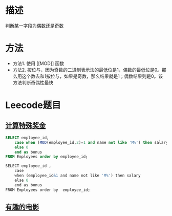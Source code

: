 # 描述
判断某一字段为偶数还是奇数


# 方法
- 方法1. 使用 [[MOD]] 函数
- 方法2. 按位与，因为奇数的二进制表示法的最低位是1，偶数的最低位是0。那么用这个数去和1按位与，如果是奇数，那么结果就是1；偶数结果则是0。该方法判断奇偶性最快

# Leecode题目

## [计算特殊奖金](https://leetcode.cn/problems/calculate-special-bonus/)
```sql
SELECT employee_id, 
	case when (MOD(employee_id,2)=1 and name not like 'M%') then salary 
	else 0 
	end as bonus 
FROM Employees order by employee_id;
```
```sql
SELECT employee_id , 
    case 
    when (employee_id&1 and name not like 'M%') then salary
    else 0 
	end as bonus  
FROM Employees order by  employee_id;
```
## [有趣的电影](https://leetcode.cn/problems/not-boring-movies/)